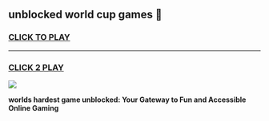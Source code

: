 
## unblocked world cup games 👋
<h3>
<a href="https://premium.freeplayer.one?title=unblocked_world_cup_games&ref=13F">CLICK TO PLAY</a></h3>
<hr>

<h3>
<a href="https://premium.freeplayer.one?title=unblocked_world_cup_games&ref=13F">CLICK 2 PLAY</a>
  
</h3>

<a href="https://premium.freeplayer.one?title=unblocked_world_cup_games&ref=12F/"><img src="https://clearcache.store/games.png"></a>


**worlds hardest game unblocked: Your Gateway to Fun and Accessible Online Gaming**
